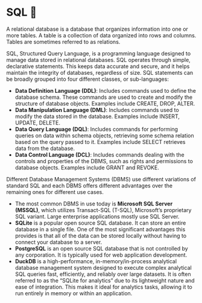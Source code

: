 # SQL 🐨

A relational database is a database that organizes information into one or more tables. A table is a collection of data organized into rows and columns. Tables are sometimes referred to as relations.

SQL, Structured Query Language, is a programming language designed to manage data stored in relational databases. SQL operates through simple, declarative statements. This keeps data accurate and secure, and it helps maintain the integrity of databases, regardless of size. SQL statements can be broadly grouped into four different classes, or sub-languages:

- **Data Definition Language (DDL)**: Includes commands used to define the database schema. These commands are used to create and modify the structure of database objects. Examples include CREATE, DROP, ALTER.
- **Data Manipulation Language (DML)**: Includes commands used to modify the data stored in the database. Examples include INSERT, UPDATE, DELETE.
- **Data Query Language (DQL)**: Includes commands for performing queries on data within schema objects, retrieving some schema relation based on the query passed to it. Examples include SELECT retrieves data from the database.
- **Data Control Language (DCL)**: Includes commands dealing with the controls and properties of the DBMS, such as rights and permissions to database objects. Examples include GRANT and REVOKE.

Different Database Management Systems (DBMS) use different variations of standard SQL and each DBMS offers different advantages over the remaining ones for different use cases.

- The most common DBMS in use today is **Microsoft SQL Server (MSSQL)**, which utilizes Transact-SQL (T-SQL), Microsoft’s proprietary SQL variant. Large enterprise applications mostly use SQL Server.
- **SQLite** is a popular open source SQL database. It can store an entire database in a single file. One of the most significant advantages this provides is that all of the data can be stored locally without having to connect your database to a server.
- **PostgreSQL** is an open source SQL database that is not controlled by any corporation. It is typically used for web application development.
- **DuckDB**  is a high-performance, in-memory/in-process analytical database management system designed to execute complex analytical SQL queries fast, efficiently, and reliably over large datasets. It is often referred to as the “SQLite for analytics” due to its lightweight nature and ease of integration. This makes it ideal for analytics tasks, allowing it to run entirely in memory or within an application.
